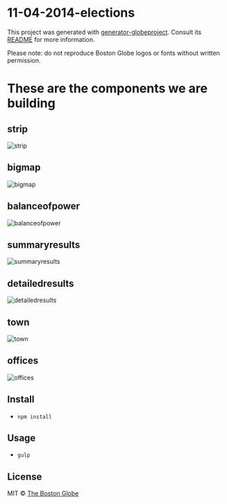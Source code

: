 # 11-04-2014-elections

This project was generated with [generator-globeproject](https://github.com/BostonGlobe/generator-globeproject). Consult its [README](https://github.com/BostonGlobe/generator-globeproject) for more information.

Please note: do not reproduce Boston Globe logos or fonts without written permission.

# These are the components we are building

## strip
![strip](https://cloud.githubusercontent.com/assets/370976/4913048/323fa61c-64a9-11e4-9b95-7a4de591fb55.png)

## bigmap
![bigmap](https://cloud.githubusercontent.com/assets/370976/4913049/3242178a-64a9-11e4-8286-e4a24b8ed64e.png)

## balanceofpower
![balanceofpower](https://cloud.githubusercontent.com/assets/370976/4913045/323de886-64a9-11e4-950c-d3b6aff6dda5.png)

## summaryresults
![summaryresults](https://cloud.githubusercontent.com/assets/370976/4913044/323d6492-64a9-11e4-8fcb-ca265f64a607.png)

## detailedresults
![detailedresults](https://cloud.githubusercontent.com/assets/370976/4913046/323e640a-64a9-11e4-8f21-75a591ee20f0.png)

## town
![town](https://cloud.githubusercontent.com/assets/370976/4913050/32462cb2-64a9-11e4-9ceb-bd875cb50c96.png)

## offices
![offices](https://cloud.githubusercontent.com/assets/370976/4913051/324bd766-64a9-11e4-85c1-e0802ce01ae3.png)

## Install

- `npm install`

## Usage

- `gulp`

## License

MIT © [The Boston Globe](http://github.com/BostonGlobe)

